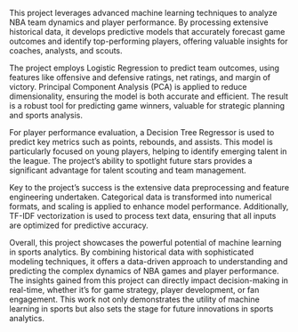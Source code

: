 This project leverages advanced machine learning techniques to analyze NBA team dynamics and player performance. By processing extensive historical data, it develops predictive models that accurately forecast game outcomes and identify top-performing players, offering valuable insights for coaches, analysts, and scouts.

The project employs Logistic Regression to predict team outcomes, using features like offensive and defensive ratings, net ratings, and margin of victory. Principal Component Analysis (PCA) is applied to reduce dimensionality, ensuring the model is both accurate and efficient. The result is a robust tool for predicting game winners, valuable for strategic planning and sports analysis.

For player performance evaluation, a Decision Tree Regressor is used to predict key metrics such as points, rebounds, and assists. This model is particularly focused on young players, helping to identify emerging talent in the league. The project’s ability to spotlight future stars provides a significant advantage for talent scouting and team management.

Key to the project’s success is the extensive data preprocessing and feature engineering undertaken. Categorical data is transformed into numerical formats, and scaling is applied to enhance model performance. Additionally, TF-IDF vectorization is used to process text data, ensuring that all inputs are optimized for predictive accuracy.

Overall, this project showcases the powerful potential of machine learning in sports analytics. By combining historical data with sophisticated modeling techniques, it offers a data-driven approach to understanding and predicting the complex dynamics of NBA games and player performance. The insights gained from this project can directly impact decision-making in real-time, whether it’s for game strategy, player development, or fan engagement. This work not only demonstrates the utility of machine learning in sports but also sets the stage for future innovations in sports analytics.
